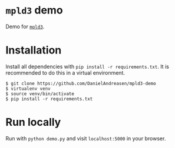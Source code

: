 # `mpld3` demo

Demo for [`mpld3`](http://mpld3.github.io/).

# Installation

Install all dependencies with `pip install -r requirements.txt`.
It is recommended to do this in a virtual environment.

```
$ git clone https://github.com/DanielAndreasen/mpld3-demo
$ virtualenv venv
$ source venv/bin/activate
$ pip install -r requirements.txt
```

# Run locally

Run with `python demo.py` and visit `localhost:5000` in your browser.
